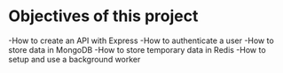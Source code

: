 # Objectives of this project
-How to create an API with Express
-How to authenticate a user
-How to store data in MongoDB
-How to store temporary data in Redis
-How to setup and use a background worker
